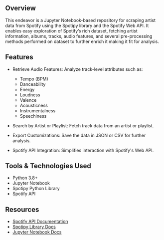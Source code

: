  ## Overview 
This endeavor is a Jupyter Notebook-based repository for scraping artist data from Spotify using the Spotipy library and the Spotify Web API. It enables easy exploration of Spotify’s rich dataset, fetching artist information, albums, tracks, audio features, and several pre-processing methods performed on dataset to further enrich it making it fit for analysis.
 
## Features
- Retrieve Audio Features: Analyze track-level attributes such as:
    - Tempo (BPM) 
    - Danceability 
    - Energy
    - Loudness
    - Valence
    - Acousticness
    - Instrumentalness
    - Speechiness
      
- Search by Artist or Playlist: Fetch track data from an artist or playlist. 
- Export Customizations: Save the data in JSON or CSV for further analysis.
- Spotify API Integration: Simplifies interaction with Spotify's Web API.

## Tools & Technologies Used
- Python 3.8+
- Jupyter Notebook
- Spotipy Python Library 
- Spotify API

## Resources
- [Spotify API Documentation](https://developer.spotify.com/documentation/web-api)
- [Spotipy Library Docs](https://spotipy.readthedocs.io/en/2.19.0/)
- [Jupyter Notebook Docs](https://jupyter-notebook.readthedocs.io/en/stable/)
